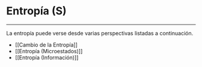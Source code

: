 # Entropía (S)
***
La entropía puede verse desde varias perspectivas listadas a continuación.
- [[Cambio de la Entropía]]
- [[Entropía (Microestados)]]
- [[Entropía (Información)]]